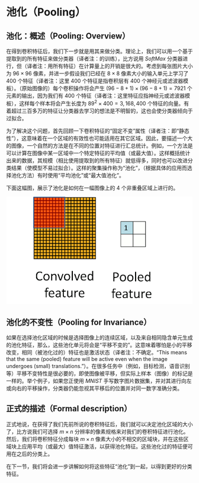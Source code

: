 # 池化（Pooling）  
##  
## 池化：概述（Pooling: Overview）  

在得到卷积特征后，我们下一步就是用其来做分类。理论上，我们可以用一个基于提取到的所有特征来做分类器（译者注：的训练），比方说用 $SoftMax$ 分类器进行，但（译者注：用所有特征）在计算量上的开销是很大的。考虑到每张图片大小为 $96 \times 96$ 像素，并进一步假设我们已经在 $8 \times 8$ 像素大小的输入单元上学习了 $400$ 个特征（译者注：这里 $400$ 个特征是指卷积层有 $400$ 个神经元或滤波器模板）。（原始图像的）每个卷积操作将会产生 $(96-8+1)\times(96-8+1)=7921$ 个元素的输出，因为我们有 $400$ 个特征（译者注：这里特征应指神经元或滤波器模板），这样每个样本将会产生长度为 $89^2 \times 400=3,168,400$  个特征的向量。有着超过三百多万的特征让分类器去学习的想法是不明智的，这也会使分类器倾向于过拟合。  

为了解决这个问题，首先回顾一下卷积特征的“固定不变”属性（译者注：即“静态性”），这意味着在一个区域的有效性也可能适用在其它区域。因此，要描述一个大的图像，一个自然的方法是在不同的位置对特征进行汇总统计。例如，一个方法是可以计算在图像中某一区域中一个特定特征的平均值（或最大值）。这样概括统计出来的数据，其规模（相比使用提取到的所有特征）就低得多，同时也可以改进分类结果（使模型不易过拟合）。这样的聚集操作称为“池化”，（根据具体的应用而选择池化方法）有时使用“平均池化”或“最大值池化”。  

下面这幅图，展示了池化是如何在一幅图像上的 $4$ 个非重叠区域上进行的。  

<center><img src="./images/Pooling_schematic.gif" /></center>

## 池化的不变性（Pooling for Invariance）  

如果在选择池化区域的时候是选择图像上的连续区域，以及来自相同隐含单元生成的池化特征，那么，这些池化单元将会是“平移不变的”。这意味着哪怕是小的平移改变，相同（被池化过的）特征也是激活状态（译者注：不确定。“This means that the same (pooled) feature will be active even when the image undergoes (small) translations.”）。在很多任务中（例如，目标检测，语音识别等）平移不变特性是很必要的，即使图像被平移，但实际上样本（图像）的标记是一样的。举个例子，如果您正使用 $MNIST$ 手写数字图片数据集，并对其进行向左或向右的平移操作，分类器仍能忽视其平移后的位置并对同一数字准确分类。  

## 正式的描述（Formal description）  

正式地说，在获得了我们先前所说的卷积特征后，我们就可以决定池化区域的大小了，比方说我们可选择 $m \times n$ 分辨率的像素规格来对我们的卷积特征进行池化。然后，我们将卷积特征分成每块 $m \times n$ 像素大小的不相交的区域块，并在这些区域块上应用平均（或最大）值特征激活，以获得池化特征。这些池化过的特征便可用在之后的分类上。  

在下一节，我们将会进一步讲解如何将这些特征“池化”到一起，以得到更好的分类特征。